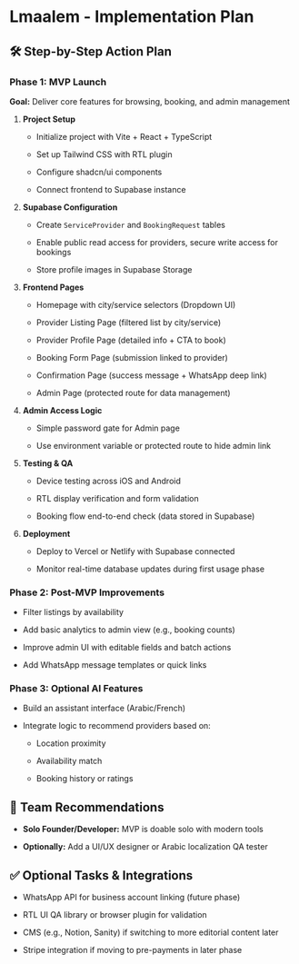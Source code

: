 # **Lmaalem \- Implementation Plan**

## **🛠️ Step-by-Step Action Plan**

### **Phase 1: MVP Launch**

**Goal:** Deliver core features for browsing, booking, and admin management

1. **Project Setup**

   * Initialize project with Vite \+ React \+ TypeScript

   * Set up Tailwind CSS with RTL plugin

   * Configure shadcn/ui components

   * Connect frontend to Supabase instance

2. **Supabase Configuration**

   * Create `ServiceProvider` and `BookingRequest` tables

   * Enable public read access for providers, secure write access for bookings

   * Store profile images in Supabase Storage

3. **Frontend Pages**

   * Homepage with city/service selectors (Dropdown UI)

   * Provider Listing Page (filtered list by city/service)

   * Provider Profile Page (detailed info \+ CTA to book)

   * Booking Form Page (submission linked to provider)

   * Confirmation Page (success message \+ WhatsApp deep link)

   * Admin Page (protected route for data management)

4. **Admin Access Logic**

   * Simple password gate for Admin page

   * Use environment variable or protected route to hide admin link

5. **Testing & QA**

   * Device testing across iOS and Android

   * RTL display verification and form validation

   * Booking flow end-to-end check (data stored in Supabase)

6. **Deployment**

   * Deploy to Vercel or Netlify with Supabase connected

   * Monitor real-time database updates during first usage phase

### **Phase 2: Post-MVP Improvements**

* Filter listings by availability

* Add basic analytics to admin view (e.g., booking counts)

* Improve admin UI with editable fields and batch actions

* Add WhatsApp message templates or quick links

### **Phase 3: Optional AI Features**

* Build an assistant interface (Arabic/French)

* Integrate logic to recommend providers based on:

  * Location proximity

  * Availability match

  * Booking history or ratings

## **👥 Team Recommendations**

* **Solo Founder/Developer:** MVP is doable solo with modern tools

* **Optionally:** Add a UI/UX designer or Arabic localization QA tester

## **✅ Optional Tasks & Integrations**

* WhatsApp API for business account linking (future phase)

* RTL UI QA library or browser plugin for validation

* CMS (e.g., Notion, Sanity) if switching to more editorial content later

* Stripe integration if moving to pre-payments in later phase

